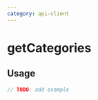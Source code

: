 ```yaml
---
category: api-client
---
```


# getCategories

<!-- PLACEHOLDER_DESCRIPTION -->

## Usage

```ts
// TODO: add example
```
